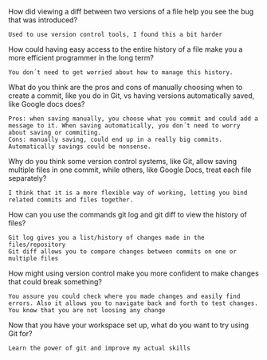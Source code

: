 How did viewing a diff between two versions of a file help you see the bug that
was introduced?

    Used to use version control tools, I found this a bit harder

How could having easy access to the entire history of a file make you a more
efficient programmer in the long term?

    You don´t need to get worried about how to manage this history.

What do you think are the pros and cons of manually choosing when to create a
commit, like you do in Git, vs having versions automatically saved, like Google
docs does?

    Pros: when saving manually, you choose what you commit and could add a message to it. When saving automatically, you don´t need to worry about saving or commiting.
    Cons: manually saving, could end up in a really big commits. Automatically savings could be nonsense.

Why do you think some version control systems, like Git, allow saving multiple
files in one commit, while others, like Google Docs, treat each file separately?

    I think that it is a more flexible way of working, letting you bind related commits and files together.

How can you use the commands git log and git diff to view the history of files?

    Git log gives you a list/history of changes made in the files/repository
    Git diff allows you to compare changes between commits on one or multiple files

How might using version control make you more confident to make changes that
could break something?

    You assure you could check where you made changes and easily find errors. Also it allows you to navigate back and forth to test changes. You know that you are not loosing any change

Now that you have your workspace set up, what do you want to try using Git for?

    Learn the power of git and improve my actual skills
